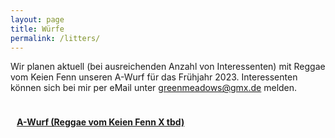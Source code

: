 ```yaml
---
layout: page
title: Würfe
permalink: /litters/
---
```



Wir planen aktuell (bei ausreichenden Anzahl von Interessenten) mit Reggae vom Keien Fenn unseren A-Wurf für das Frühjahr 2023.
Interessenten können sich bei mir per eMail unter <a href="mailto:greenmeadows@gmx.de">greenmeadows@gmx.de</a> melden.

<div style="float:left; margin: 10px;">
 <p><strong><a href="a-wurf">A-Wurf (Reggae vom Keien Fenn X tbd)</a></strong></p>
</div>
